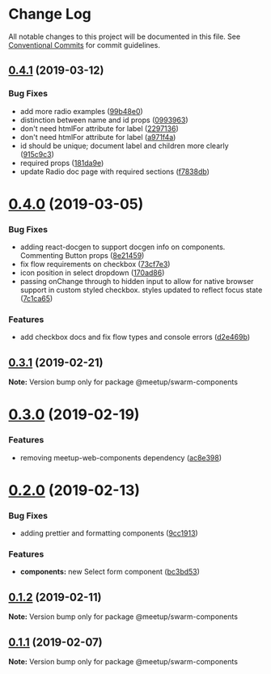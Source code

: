 # Change Log

All notable changes to this project will be documented in this file.
See [Conventional Commits](https://conventionalcommits.org) for commit guidelines.

## [0.4.1](https://github.com/meetup/swarm-ui/compare/@meetup/swarm-components@0.4.0...@meetup/swarm-components@0.4.1) (2019-03-12)


### Bug Fixes

* add more radio examples ([99b48e0](https://github.com/meetup/swarm-ui/commit/99b48e0))
* distinction between name and id props ([0993963](https://github.com/meetup/swarm-ui/commit/0993963))
* don't need htmlFor attribute for label ([2297136](https://github.com/meetup/swarm-ui/commit/2297136))
* don't need htmlFor attribute for label ([a971f4a](https://github.com/meetup/swarm-ui/commit/a971f4a))
* id should be unique; document label and children more clearly ([915c9c3](https://github.com/meetup/swarm-ui/commit/915c9c3))
* required props ([181da9e](https://github.com/meetup/swarm-ui/commit/181da9e))
* update Radio doc page with required sections ([f7838db](https://github.com/meetup/swarm-ui/commit/f7838db))





# [0.4.0](https://github.com/meetup/swarm-ui/compare/@meetup/swarm-components@0.3.1...@meetup/swarm-components@0.4.0) (2019-03-05)


### Bug Fixes

* adding react-docgen to support docgen info on components. Commenting Button props ([8e21459](https://github.com/meetup/swarm-ui/commit/8e21459))
* fix flow requirements on checkbox ([73cf7e3](https://github.com/meetup/swarm-ui/commit/73cf7e3))
* icon position in select dropdown ([170ad86](https://github.com/meetup/swarm-ui/commit/170ad86))
* passing onChange through to hidden input to allow for native browser support in custom styled checkbox. styles updated to reflect focus state ([7c1ca65](https://github.com/meetup/swarm-ui/commit/7c1ca65))


### Features

* add checkbox docs and fix flow types and console errors ([d2e469b](https://github.com/meetup/swarm-ui/commit/d2e469b))





## [0.3.1](https://github.com/meetup/swarm-ui/compare/@meetup/swarm-components@0.3.0...@meetup/swarm-components@0.3.1) (2019-02-21)

**Note:** Version bump only for package @meetup/swarm-components





# [0.3.0](https://github.com/meetup/swarm-ui/compare/@meetup/swarm-components@0.2.0...@meetup/swarm-components@0.3.0) (2019-02-19)


### Features

* removing meetup-web-components dependency ([ac8e398](https://github.com/meetup/swarm-ui/commit/ac8e398))





# [0.2.0](https://github.com/meetup/swarm-ui/compare/@meetup/swarm-components@0.1.2...@meetup/swarm-components@0.2.0) (2019-02-13)


### Bug Fixes

* adding prettier and formatting components ([9cc1913](https://github.com/meetup/swarm-ui/commit/9cc1913))


### Features

* **components:** new Select form component ([bc3bd53](https://github.com/meetup/swarm-ui/commit/bc3bd53))





## [0.1.2](https://github.com/meetup/swarm-ui/compare/@meetup/swarm-components@0.1.1...@meetup/swarm-components@0.1.2) (2019-02-11)

**Note:** Version bump only for package @meetup/swarm-components





## [0.1.1](https://github.com/meetup/swarm-ui/compare/@meetup/swarm-components@0.1.0...@meetup/swarm-components@0.1.1) (2019-02-07)

**Note:** Version bump only for package @meetup/swarm-components
